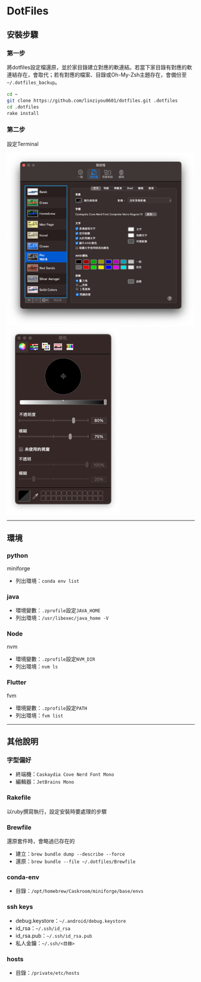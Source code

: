 # DotFiles

## 安裝步驟

### 第一步

將dotfiles設定檔還原，並於家目錄建立對應的軟連結。若當下家目錄有對應的軟連結存在，會取代；若有對應的檔案、目錄或Oh-My-Zsh主題存在，會備份至 `~/.dotfiles_backup`。

```bash
cd ~
git clone https://github.com/linziyou0601/dotfiles.git .dotfiles
cd .dotfiles
rake install
```

### 第二步

設定Terminal

![Terimal Setup](./images/terminal_setup.png)
![Terimal Background](./images/terminal_background.png)

---

## 環境

### python

miniforge

* 列出環境：`conda env list`

### java

* 環境變數：`.zprofile`設定`JAVA_HOME`
* 列出環境：`/usr/libexec/java_home -V`

### Node

nvm

* 環境變數：`.zprofile`設定`NVM_DIR`
* 列出環境：`nvm ls`

### Flutter

fvm

* 環境變數：`.zprofile`設定`PATH`
* 列出環境：`fvm list`

---

## 其他說明

### 字型偏好

* 終端機：`Caskaydia Cove Nerd Font Mono`
* 編輯器：`JetBrains Mono`

### Rakefile

以ruby撰寫執行，設定安裝時要處理的步驟

### Brewfile

還原套件時，會略過已存在的

* 建立：`brew bundle dump --describe --force`
* 還原：`brew bundle --file ~/.dotfiles/Brewfile`

### conda-env

* 目錄：`/opt/homebrew/Caskroom/miniforge/base/envs`

### ssh keys

* debug.keystore：`~/.android/debug.keystore`
* id_rsa：`~/.ssh/id_rsa`
* id_rsa.pub：`~/.ssh/id_rsa.pub`
* 私人金鑰：`~/.ssh/<目錄>`

### hosts

* 目錄：`/private/etc/hosts`
